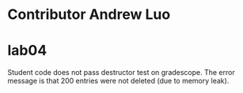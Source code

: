 # Contributor Andrew Luo
# lab04
Student code does not pass destructor test on gradescope. The error message is that 200 entries were not deleted (due to memory leak).
